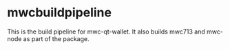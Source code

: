 # mwcbuildpipeline

This is the build pipeline for mwc-qt-wallet. It also builds mwc713 and mwc-node as part of the package.



